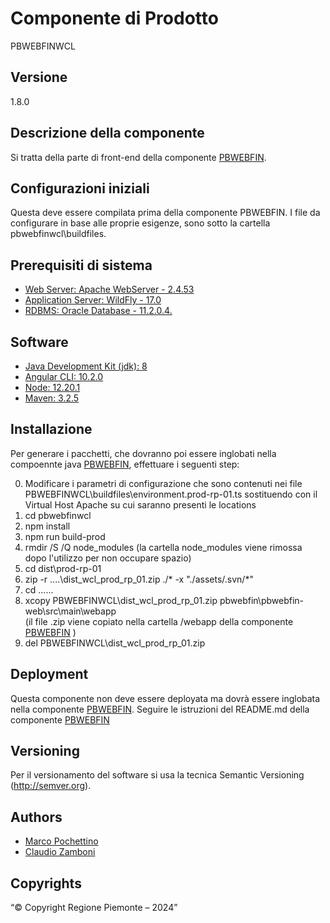 # Componente di Prodotto
PBWEBFINWCL

## Versione
1.8.0

## Descrizione della componente
Si tratta della parte di front-end della componente [PBWEBFIN](../pbwebfin). 

## Configurazioni iniziali
Questa deve essere compilata prima della componente PBWEBFIN. I file da configurare in base alle proprie esigenze, sono sotto la cartella pbwebfinwcl\buildfiles.

## Prerequisiti di sistema
* [Web Server: Apache WebServer - 2.4.53](https://www.apache.org)
* [Application Server: WildFly - 17.0](https://www.wildfly.org/)
* [RDBMS: Oracle Database - 11.2.0.4.](https://www.oracle.com/java)
## Software
* [Java Development Kit (jdk): 8](https://www.oracle.com/java)
* [Angular CLI: 10.2.0](https://angular.io)
* [Node: 12.20.1](https://nodejs.org)
* [Maven: 3.2.5](https://maven.apache.org)

## Installazione
Per generare i pacchetti, che dovranno poi essere inglobati nella compoennte java [PBWEBFIN](../pbwebfin), effettuare i seguenti step:

0. Modificare i parametri di configurazione che sono contenuti nei file PBWEBFINWCL\buildfiles\environment.prod-rp-01.ts sostituendo <vh-di prod> con  il Virtual Host Apache su cui saranno presenti le locations
1. cd pbwebfinwcl
2. npm install
3. npm run build-prod
4. rmdir /S /Q node_modules
   (la cartella node_modules viene rimossa dopo l'utilizzo per non occupare spazio)
5. cd dist\prod-rp-01
6. zip -r ..\..\dist_wcl_prod_rp_01.zip ./* -x "./assets/.svn/*"
7. cd ..\..\..
8. xcopy PBWEBFINWCL\dist_wcl_prod_rp_01.zip pbwebfin\pbwebfin-web\src\main\webapp\
   (il file .zip viene copiato nella cartella /webapp della componente [PBWEBFIN](../pbwebfin) )
9. del PBWEBFINWCL\dist_wcl_prod_rp_01.zip

## Deployment
Questa componente non deve essere deployata ma dovrà essere inglobata nella componente [PBWEBFIN](../pbwebfin).
Seguire le istruzioni del README.md della componente [PBWEBFIN](../pbwebfin)

## Versioning
Per il versionamento del software si usa la tecnica Semantic Versioning (http://semver.org).

## Authors
* [Marco Pochettino](mailto:marco.pochettino@csi.it)
* [Claudio Zamboni](mailto:claudio.zamboni@csi.it)

## Copyrights
“© Copyright Regione Piemonte – 2024”